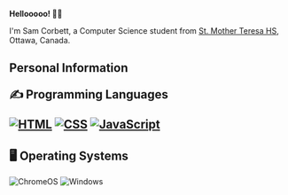 **Hellooooo! 👋😊**
<p>I'm Sam Corbett, a Computer Science student from <a href="http://mths.ca">St. Mother Teresa HS</a>, Ottawa, Canada.</p>

<h2>Personal Information

✍ Programming Languages
<p>
 <a href="https://github.com/search?q=user%3Asam-corbett+language%3Ahtml"><img alt="HTML" src="https://img.shields.io/badge/HTML-E34F26.svg?logo=html5&logoColor=white"></a>
 <a href="https://github.com/search?q=user%3Asam-corbett+language%3Acss"><img alt="CSS" src="https://img.shields.io/badge/CSS-1572B6.svg?logo=css3&logoColor=white"></a>
 <a href="https://github.com/search?q=user%3Asam-corbett+language%3Ajavascript"><img alt="JavaScript" src="https://img.shields.io/badge/JavaScript-F7DF1E.svg?logo=javascript&logoColor=black"></a>
</p>
 
 <h2>🖥️ Operating Systems</h2>
<p>
 <img src="https://img.shields.io/badge/chrome%20os-3d89fc?logo=google%20chrome&logoColor=white" alt="ChromeOS">
   <img src="https://img.shields.io/badge/Windows-0078D6?logo=windows&logoColor=white" alt="Windows">
</p>

